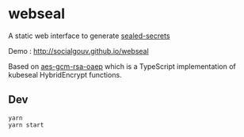 # webseal

A static web interface to generate [sealed-secrets](https://github.com/bitnami-labs/sealed-secrets)

Demo : http://socialgouv.github.io/webseal

Based on [aes-gcm-rsa-oaep](https://github.com/SocialGouv/aes-gcm-rsa-oaep) which is a TypeScript implementation of kubeseal HybridEncrypt functions.

## Dev

```
yarn
yarn start
```
